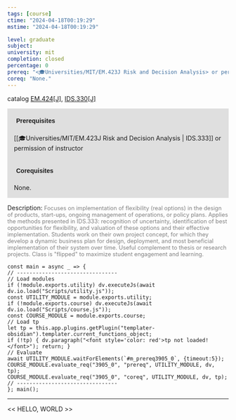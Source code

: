 ```yaml
---
tags: [course]
ctime: "2024-04-18T00:19:29"
mstime: "2024-04-18T00:19:29"

level: graduate
subject: 
university: mit
completion: closed
percentage: 0
prereq: "<🎓Universities/MIT/EM.423J Risk and Decision Analysis> or permission of instructor"
coreq: "None."
---
```


catalog [EM.424[J]](http://student.mit.edu/catalog/mEMa.html#EM.424), [IDS.330[J]](http://student.mit.edu/catalog/mIDSa.html#IDS.330)

<span style="display: block; padding: 15px; background-color: rgb(100, 100, 100, 0.2);"><font id="m_prereq3905_0" style="display: block; font-family: Arial, sans-serif; font-weight: bold; padding: 5px">Prerequisites</font><br><span id="prereq3905_0">[[🎓Universities/MIT/EM.423J Risk and Decision Analysis | IDS.333]] or permission of instructor</span></span>
<span style="display: block; padding: 15px; background-color: rgb(100, 100, 100, 0.2);"><font id="m_coreq3905_0" style="display: block; font-family: Arial, sans-serif; font-weight: bold; padding: 5px">Corequisites</font><br><span id="coreq3905_0">None.</span></span>

<font style="">Description:</font>
<font style="color: grey; font-size: 0.8rem;">Focuses on implementation of flexibility (real options) in the design of products, start-ups, ongoing management of operations, or policy plans. Applies the methods presented in IDS.333: recognition of uncertainty, identification of best opportunities for flexibility, and valuation of these options and their effective implementation. Students work on their own project concept, for which they develop a dynamic business plan for design, deployment, and most beneficial implementation of their system over time. Useful complement to thesis or research projects. Class is "flipped" to maximize student engagement and learning.</font>

```dataviewjs
const main = async _ => {
// --------------------------------
// Load modules
if (!module.exports.utility) dv.executeJs(await dv.io.load("Scripts/utility.js"));
const UTILITY_MODULE = module.exports.utility;
if (!module.exports.course) dv.executeJs(await dv.io.load("Scripts/course.js"));
const COURSE_MODULE = module.exports.course;
// Load tp
let tp = this.app.plugins.getPlugin("templater-obsidian").templater.current_functions_object;
if (!tp) { dv.paragraph("<font style='color: red'>tp not loaded!</font>"); return; }
// Evaluate
await UTILITY_MODULE.waitForElements(`#m_prereq3905_0`, {timeout:5});
COURSE_MODULE.evaluate_req("3905_0", "prereq", UTILITY_MODULE, dv, tp);
COURSE_MODULE.evaluate_req("3905_0", "coreq", UTILITY_MODULE, dv, tp);
// --------------------------------
}; main();
```

---

<< HELLO, WORLD >>
